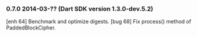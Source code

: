 ### 0.7.0 2014-03-?? (Dart SDK version 1.3.0-dev.5.2)

[enh 64] Benchmark and optimize digests.
[bug 68] Fix process() method of PaddedBlockCipher.
